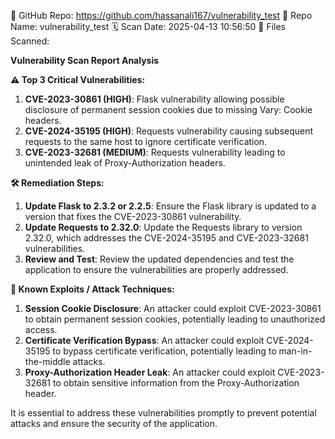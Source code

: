 🔐 GitHub Repo: https://github.com/hassanali167/vulnerability_test
📂 Repo Name: vulnerability_test
🗓️ Scan Date: 2025-04-13 10:56:50
🧾 Files Scanned:


**Vulnerability Scan Report Analysis**

**⚠️ Top 3 Critical Vulnerabilities:**

1. **CVE-2023-30861 (HIGH)**: Flask vulnerability allowing possible disclosure of permanent session cookies due to missing Vary: Cookie headers.
2. **CVE-2024-35195 (HIGH)**: Requests vulnerability causing subsequent requests to the same host to ignore certificate verification.
3. **CVE-2023-32681 (MEDIUM)**: Requests vulnerability leading to unintended leak of Proxy-Authorization headers.

**🛠️ Remediation Steps:**

1. **Update Flask to 2.3.2 or 2.2.5**: Ensure the Flask library is updated to a version that fixes the CVE-2023-30861 vulnerability.
2. **Update Requests to 2.32.0**: Update the Requests library to version 2.32.0, which addresses the CVE-2024-35195 and CVE-2023-32681 vulnerabilities.
3. **Review and Test**: Review the updated dependencies and test the application to ensure the vulnerabilities are properly addressed.

**🧠 Known Exploits / Attack Techniques:**

1. **Session Cookie Disclosure**: An attacker could exploit CVE-2023-30861 to obtain permanent session cookies, potentially leading to unauthorized access.
2. **Certificate Verification Bypass**: An attacker could exploit CVE-2024-35195 to bypass certificate verification, potentially leading to man-in-the-middle attacks.
3. **Proxy-Authorization Header Leak**: An attacker could exploit CVE-2023-32681 to obtain sensitive information from the Proxy-Authorization header.

It is essential to address these vulnerabilities promptly to prevent potential attacks and ensure the security of the application.